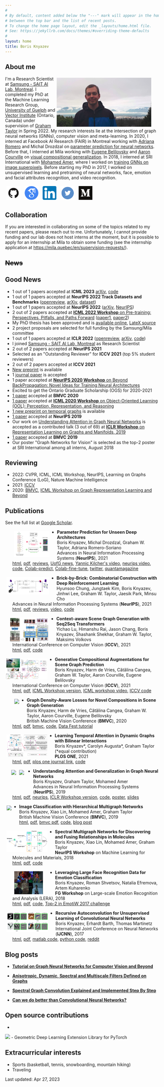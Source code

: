 ```yaml
---
#
# By default, content added below the "---" mark will appear in the home page
# between the top bar and the list of recent posts.
# To change the home page layout, edit the _layouts/home.html file.
# See: https://jekyllrb.com/docs/themes/#overriding-theme-defaults
#
layout: home
title: Boris Knyazev
---
```


## About me

<img src="assets/boris_5.png" height="160" style="float:right; margin:5px 25px 5px 5px">

I'm a Research Scientist at [Samsung - SAIT AI Lab, Montreal](https://www.sait.samsung.co.kr/saithome/about/labs.do). I completed my PhD at the Machine Learning Research Group, [University of Guelph](https://uoguelph.ca/) and [Vector Institute](https://vectorinstitute.ai/) (Ontario, Canada) under supervision of [Graham Taylor](https://www.gwtaylor.ca/) in Spring 2022. My research interests lie at the intersection of graph neural networks (GNNs), computer vision and meta-learning.
In 2020, I interned at Facebook AI Research (FAIR) in Montreal working with [‪Adriana Romero](https://sites.google.com/site/adriromsor/) and Michal Drozdzal on [parameter prediction for neural networks](https://github.com/facebookresearch/ppuda). 
Before that, I interned at Mila working with [Eugene Belilovsky](http://eugenium.github.io/) and [Aaron Courville](https://mila.quebec/en/person/aaron-courville/) on [visual compositional generalization](https://github.com/bknyaz/sgg). In 2018, I interned at SRI International with [Mohamed Amer](https://mohamedramer.com/), where I worked on [training GNNs on image superpixels](https://github.com/bknyaz/bmvc_2019).
Before starting my PhD in 2017, I worked on unsupervised learning and pretraining of neural networks, face, emotion and facial attributes recognition, and video recognition.

<a href="https://github.com/bknyaz">
<img src="assets/github.png" height="45" style="float:top; margin:5px"></a>
<a href="https://scholar.google.ca/citations?user=Dp9VFB0AAAAJ&hl">
<img src="assets/google_scholar.png" height="45" style="float:top; margin:5px"></a>
<a href="https://www.linkedin.com/in/boris-knyazev-39690948/">
<img src="assets/linkedin.png" height="45" style="float:top; margin:5px"></a>
<a href="https://twitter.com/BorisAKnyazev">
<img src="assets/twitter.png" height="45" style="float:top; margin:5px"></a>
<a href="https://medium.com/@BorisAKnyazev">
<img src="assets/medium.png" height="45" style="float:top; margin:5px"></a>

## Collaboration

If you are interested in collaborating on some of the topics related to my recent papers, please reach out to me. Unfortunately, I cannot provide funding and our lab does not host interns at the moment, but it is possible to apply for an internship at Mila to obtain some funding (see the internship application at https://mila.quebec/en/supervision-requests/).

## ~~News~~
## Good News

- 1 out of 1 papers accepted at **ICML 2023** [arXiv](https://arxiv.org/abs/2303.04143), [code](https://github.com/SamsungSAILMontreal/ghn3)
- 1 out of 1 papers accepted at **NeurIPS 2022 Track Datasets and Benchmarks** ([openreview](https://openreview.net/forum?id=MOCZI3h8Ye), [arXiv](https://arxiv.org/abs/2209.14764), [dataset](https://github.com/ModelZoos/ModelZooDataset))
- 1 out of 1 papers accepted at **NeurIPS 2022** ([arXiv](https://arxiv.org/abs/2209.14733), [NeurIPS](https://nips.cc/Conferences/2022/Schedule?showEvent=53429))
- 2 out of 2 papers accepted at [**ICML 2022 Workshop** on Pre-training: Perspectives, Pitfalls, and Paths Forward](https://pretraining.github.io/) ([paper1](https://arxiv.org/abs/2207.10049), [paper2](https://arxiv.org/abs/2207.10951))
- My PhD thesis has been approved and is [available online](https://atrium.lib.uoguelph.ca/xmlui/handle/10214/26824), [LateX source](https://github.com/uoguelph-mlrg/phdthesis_boris)
- 2 project proposals are selected for full funding by the Samsung/Mila committee 
- 1 out of 1 papers accepted at **ICLR 2022** ([openreview](https://openreview.net/forum?id=EnwCZixjSh), [arXiv](https://arxiv.org/abs/2201.09871), [code](https://github.com/uoguelph-mlrg/GGM-metrics))
- I joined [Samsung - SAIT AI Lab, Montreal](https://www.sait.samsung.co.kr/saithome/about/labs.do) as Research Scientist
- 2 out of 2 papers accepted at **NeurIPS 2021**
- Selected as an "Outstanding Reviewer" for **ICCV 2021** (top 5% student reviewers)
- 2 out of 2 papers accepted at **ICCV 2021**
- [New preprint](https://arxiv.org/abs/2007.05756) is available
- 1 [journal paper](https://journals.plos.org/plosone/article?id=10.1371/journal.pone.0247936) is accepted
- 1 paper accepted at [**NeurIPS 2020 Workshop** on Beyond BackPropagation: Novel Ideas for Training Neural Architectures](https://beyondbackprop.github.io/)
- Excited to get the Ontario Graduate Scholarship (OGS) for 2020-2021
- [1 paper](https://arxiv.org/abs/2005.08230) accepted at **BMVC 2020**
- [1 paper](https://arxiv.org/abs/2007.05756) accepted at [**ICML 2020 Workshop** on Object-Oriented Learning (OOL): Perception, Representation, and Reasoning](https://oolworkshop.github.io/program/ool_21.html)
- [1 new preprint on temporal graphs](https://arxiv.org/abs/1909.10367) is available
- [1 paper](https://arxiv.org/abs/1905.02850) accepted at **NeurIPS 2019**
- Our work on [Understanding Attention in Graph Neural Networks](https://rlgm.github.io/papers/54.pdf) is accepted as a contributed talk (3 out of 69) at [**ICLR Workshop** on Representation Learning on Graphs and Manifolds, 2019](https://rlgm.github.io/papers/)
- [1 paper](https://arxiv.org/abs/1907.09000) accepted at **BMVC 2019**
- Our poster "Graph Networks for Vision" is selected as the top-2 poster at SRI International among all interns, August 2018


## Reviewing

- 2022: CVPR, ICML, ICML Workshop, NeurIPS, Learning on Graphs Conference (LoG), Nature Machine Intelligence
- 2021: [ICCV](http://iccv2021.thecvf.com/home)
- 2020: [BMVC](https://www.bmvc2020-conference.com/),  [ICML Workshop on Graph Representation Learning and Beyond](https://grlplus.github.io/)

## Publications

See the full list at [Google Scholar](https://scholar.google.ca/citations?user=Dp9VFB0AAAAJ&hl).

<img src="assets/ghn2.png" height="85" style="float:left; margin:5px 25px 0px 30px">

- **Parameter Prediction for Unseen Deep Architectures**<br/>
Boris Knyazev, Michal Drozdzal, Graham W. Taylor, Adriana Romero-Soriano<br/>
Advances in Neural Information Processing Systems (**NeurIPS**), 2021 <br/>
[html](https://arxiv.org/abs/2110.13100), [pdf](papers/ppuda_neurips2021.pdf), [reviews](https://openreview.net/forum?id=vqHak8NLk25), [UofG news](https://news.uoguelph.ca/2022/01/u-of-g-engineers-share-benefits-of-machine-learning-advance/), [Yannic Kilcher's video](https://youtu.be/3HUK2UWzlFA), [neurips video](https://recorder-v3.slideslive.com/?share=48783&s=9eaa2f2d-b9a5-4d7e-a127-98d96f52ff49), [code](https://github.com/facebookresearch/ppuda), [Colab-predict](https://colab.research.google.com/drive/1fU0JU6p73QThJiakFPLNoOmkbDEYw2xf?usp=sharing), [Colab-fine-tune](https://colab.research.google.com/drive/1IH86johwAmwkyLv7KQgg23IptD6JkEqe?usp=sharing), [twitter](https://twitter.com/BorisAKnyazev/status/1452813952719761416), [quantamagazine](https://www.quantamagazine.org/researchers-build-ai-that-builds-ai-20220125/)

<img src="assets/b3.png" height="57" style="float:left; margin:5px 25px 20px 5px">

- **Brick-by-Brick: Combinatorial Construction with Deep Reinforcement Learning**<br/>
Hyunsoo Chung, Jungtaek Kim, Boris Knyazev, Jinhwi Lee, Graham W. Taylor, Jaesik Park, Minsu Cho <br/>
Advances in Neural Information Processing Systems (**NeurIPS**), 2021 <br/>
[html](https://arxiv.org/abs/2110.15481), [pdf](https://arxiv.org/pdf/2110.15481.pdf), [reviews](https://openreview.net/forum?id=c1p817YZAx6), [video](https://recorder-v3.slideslive.com/#/share?share=50391&s=83fe5538-73e2-4001-874e-cc36c6ded861), [code](https://github.com/POSTECH-CVLab/Brick-by-Brick)

<img src="assets/seq2seq.png" height="80" style="float:left; margin:5px 25px 0px 15px">

- **Context-aware Scene Graph Generation with Seq2Seq Transformers**<br/>
Yichao Lu, Himanshu Rai, Jason Chang, Boris Knyazev, Shashank Shekhar, Graham W. Taylor, Maksims Volkovs<br/> 
International Conference on Computer Vision (**ICCV**), 2021 <br/>
[html](https://openaccess.thecvf.com/content/ICCV2021/html/Lu_Context-Aware_Scene_Graph_Generation_With_Seq2Seq_Transformers_ICCV_2021_paper.html), [pdf](http://www.cs.utoronto.ca/~mvolkovs/ICCV2021_Transformer_SGG.pdf), [code](https://github.com/layer6ai-labs/SGG-Seq2Seq)

<img src="assets/gan.png" height="69" style="float:left; margin:5px 25px 0px 0px">

- **Generative Compositional Augmentations for Scene Graph Prediction**<br/>
Boris Knyazev, Harm de Vries, Cătălina Cangea, Graham W. Taylor, Aaron Courville, Eugene Belilovsky<br/> 
International Conference on Computer Vision (**ICCV**), 2021 <br/> 
[html](https://arxiv.org/abs/2007.05756), [pdf](https://arxiv.org/pdf/2007.05756.pdf), [ICML Workshop version](https://github.com/oolworkshop/oolworkshop.github.io/blob/master/pdf/OOL_21.pdf), [ICML workshop video](https://oolworkshop.github.io/program/ool_21.html), [ICCV code](https://github.com/bknyaz/sgg)


<img src="https://github.com/bknyaz/sgg/blob/master/figs/2320504_ours_zs_graph_ours.png?raw=true" height="73" style="float:left; margin:5px 25px 5px 30px">

- **Graph Density-Aware Losses for Novel Compositions in Scene Graph Generation**<br/>
Boris Knyazev, Harm de Vries, Cătălina Cangea, Graham W. Taylor, Aaron Courville, Eugene Belilovsky<br/> British Machine Vision Conference (**BMVC**), 2020 <br/>[html](https://arxiv.org/abs/2005.08230), [pdf](https://arxiv.org/pdf/2005.08230.pdf), [bmvc](https://www.bmvc2020-conference.com/conference/papers/paper_0378.html), [code](https://github.com/bknyaz/sgg), [Data Fest tutorial](https://www.youtube.com/watch?v=tMLj9TcLgPg)


<img src="assets/ldg.png" height="73" style="float:left; margin:5px 25px 5px 5px">

- **Learning Temporal Attention in Dynamic Graphs with Bilinear Interactions**<br/>
Boris Knyazev\*, Carolyn Augusta\*, Graham Taylor (\*equal contribution) <br/>**PLOS ONE**, 2021 <br/> [html](https://arxiv.org/abs/1909.10367), [pdf](https://arxiv.org/pdf/1909.10367.pdf), [plos one journal link](https://journals.plos.org/plosone/article?id=10.1371/journal.pone.0247936), [code](https://github.com/uoguelph-mlrg/LDG)


<img src="https://raw.githubusercontent.com/bknyaz/graph_attention_pool/master/data/mnist_animation.gif" height="75" style="float:left; margin:5px 5px 5px 20px">
<img src="https://raw.githubusercontent.com/bknyaz/graph_attention_pool/master/data/triangles_animation.gif" height="75" style="float:left; margin:5px 30px 5px 5px">

- **Understanding Attention and Generalization in Graph Neural Networks**<br/> Boris Knyazev, Graham Taylor, Mohamed Amer<br/> Advances in Neural Information Processing Systems (**NeurIPS**), 2019 <br/>[html](https://arxiv.org/abs/1905.02850), [pdf](https://arxiv.org/pdf/1905.02850.pdf), [neurips](https://papers.nips.cc/paper/8673-understanding-attention-and-generalization-in-graph-neural-networks), [ICLR Workshop version](https://rlgm.github.io/papers/54.pdf), [code](https://github.com/bknyaz/graph_attention_pool), [poster](https://drive.google.com/open?id=1COefg8JADh7mgI1uh0vB6euadpOmjH27), [slides](https://drive.google.com/open?id=1HcmhSEnf8ll6-BxXK1PiGzcXDa6BbKnC)


<img src="https://miro.medium.com/max/995/0*DQEo8wicTlkyZeC1" height="70" style="float:left; margin:5px 25px 5px 5px">

- **Image Classification with Hierarchical Multigraph Networks**<br/> Boris Knyazev, Xiao Lin, Mohamed Amer, Graham Taylor<br/> British Machine Vision Conference (**BMVC**), 2019 <br/>[html](https://arxiv.org/abs/1907.09000), [pdf](https://arxiv.org/pdf/1907.09000.pdf), [bmvc pdf](https://bmvc2019.org/wp-content/uploads/papers/1186-paper.pdf), [code](https://github.com/bknyaz/bmvc_2019), [blog post](https://towardsdatascience.com/can-we-do-better-than-convolutional-neural-networks-46ed90fed807)


<img src="assets/neuripsW2018.png" height="70" style="float:left; margin:5px 25px 5px 5px">

- **Spectral Multigraph Networks for Discovering and Fusing Relationships in Molecules**<br/> Boris Knyazev, Xiao Lin, Mohamed Amer, Graham Taylor<br/>**NeurIPS Workshop** on Machine Learning for Molecules and Materials, 2018<br/> [html](https://arxiv.org/abs/1811.09595), [pdf](https://arxiv.org/pdf/1811.09595.pdf), [code](https://github.com/bknyaz/graph_nn)


<img src="assets/emotiw.png" height="75" style="float:left; margin:5px 40px 5px 30px">

- **Leveraging Large Face Recognition Data for Emotion Classification**<br/>Boris Knyazev, Roman Shvetsov, Natalia Efremova, Artem Kuharenko<br/>**FG Workshop** on Large-scale Emotion Recognition and Analysis (LERA), 2018<br/>
[html](https://arxiv.org/abs/1711.04598), [pdf](https://arxiv.org/pdf/1711.04598.pdf), [code](https://github.com/bknyaz/emotiw), [Top-2 in EmotiW 2017 challenge](https://sites.google.com/site/emotiwchallenge/)


<img src="assets/ijcnn.png" height="65" style="float:left; margin:5px 25px 5px 5px">

- **Recursive Autoconvolution for Unsupervised Learning of Convolutional Neural Networks**<br/> Boris Knyazev, Erhardt Barth, Thomas Martinetz<br/> International Joint Conference on Neural Networks (**IJCNN**), 2017<br/>[html](https://arxiv.org/abs/1606.00611), [pdf](https://arxiv.org/pdf/1606.00611.pdf), [matlab code](https://github.com/bknyaz/autocnn_unsup), [python code](https://github.com/bknyaz/autocnn_unsup_py), [reddit](https://www.reddit.com/r/MachineLearning/comments/bgegk0/recursive_autoconvolution_for_unsupervised/)


## Blog posts

- **[Tutorial on Graph Neural Networks for Computer Vision and Beyond](https://medium.com/@BorisAKnyazev/tutorial-on-graph-neural-networks-for-computer-vision-and-beyond-part-1-3d9fada3b80d)**

- **[Anisotropic, Dynamic, Spectral and Multiscale Filters Defined on Graphs](https://towardsdatascience.com/tutorial-on-graph-neural-networks-for-computer-vision-and-beyond-part-2-be6d71d70f49)**

- **[Spectral Graph Convolution Explained and Implemented Step By Step](https://towardsdatascience.com/spectral-graph-convolution-explained-and-implemented-step-by-step-2e495b57f801)**

- **[Can we do better than Convolutional Neural Networks?](https://towardsdatascience.com/can-we-do-better-than-convolutional-neural-networks-46ed90fed807)**

## Open source contributions

- <a href="https://github.com/rusty1s/pytorch_geometric">
<img src="https://raw.githubusercontent.com/rusty1s/pytorch_geometric/master/docs/source/_static/img/pyg_logo_text.svg?sanitize=true" height="48"></a> - Geometric Deep Learning Extension Library for PyTorch

## Extracurricular interests

- Sports (basketball, tennis, snowboarding, mountain hiking)
- Traveling

Last updated: Apr 27, 2023
